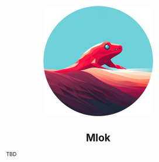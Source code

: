 <div align="center">
<img src="https://raw.githubusercontent.com/smolijar/mlok/master/assets/logo.png" width="300" />

# Mlok

</div>

TBD